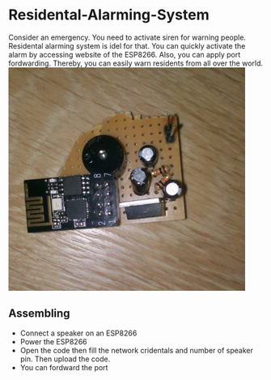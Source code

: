 # Residental-Alarming-System
Consider an emergency. You need to activate siren for warning people. Residental alarming system is idel for that. You can quickly activate the alarm by accessing website of the ESP8266. Also, you can apply port fordwarding. Thereby, you can easily warn residents from all over the world.
<br>
<img src="https://github.com/alihakimtaskiran/Residental-Alarming-System/raw/671e92de24adff87f169907fa337890fd4319d48/device.png">
<h2> Assembling</h2>
<ul>
  <li>Connect a speaker on an ESP8266</li>
  <li>Power the ESP8266</li>
  <li>Open the code then fill the network cridentals and number of speaker pin. Then upload the code.</li>
  <li>You can fordward the port</li>
</ul>
